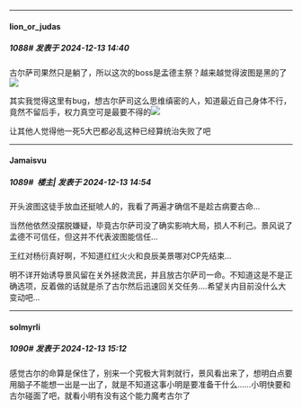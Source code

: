 ﻿
*****

####  lion_or_judas  
##### 1088#       发表于 2024-12-13 14:40

古尔萨司果然只是躺了，所以这次的boss是孟德主祭？越来越觉得波图是黑的了<img src="https://static.saraba1st.com/image/smiley/face2017/037.png" referrerpolicy="no-referrer">

其实我觉得这里有bug，想古尔萨司这么思维缜密的人，知道最近自己身体不行，竟然不留后手，权力真空可是最要不得的<img src="https://static.saraba1st.com/image/smiley/face2017/001.png" referrerpolicy="no-referrer">

让其他人觉得他一死5大巴都必乱这种已经算统治失败了吧


*****

####  Jamaisvu  
##### 1089#         楼主| 发表于 2024-12-13 14:54

开头波图这徒手放血还挺唬人的，我看了两遍才确信不是趁古病要古命...

当然他依然没摆脱嫌疑，毕竟古尔萨司没了确实影响大局，损人不利己。景风说了孟德不可信任，但这并不代表波图能信任...

王红对杨衍真好啊，不知道红红火火和良辰美景哪对CP先结束...

明不详开始诱导景风留在关外拯救流民，并且放古尔萨司一命。不知道这是不是正确选项，反着做的话就是杀了古尔然后迅速回关交任务....希望关内目前没什么大变动吧...


*****

####  solmyrli  
##### 1090#       发表于 2024-12-13 15:12

感觉古尔的命算是保住了，别来一个究极大背刺就行，景风看出来了，想明白点要用脑子不能想一出是一出了，就是不知道这事小明是要准备干什么……小明快要和古尔碰面了吧，就看小明有没有这个能力魔考古尔了

